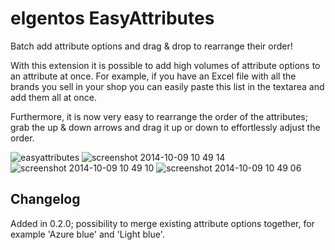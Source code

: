 # elgentos EasyAttributes

Batch add attribute options and drag & drop to rearrange their order!

With this extension it is possible to add high volumes of attribute options to an attribute at once. For example, if you have an Excel file with all the brands you sell in your shop you can easily paste this list in the textarea and add them all at once.

Furthermore, it is now very easy to rearrange the order of the attributes; grab the up & down arrows and drag it up or down to effortlessly adjust the order.

![easyattributes](https://cloud.githubusercontent.com/assets/431360/4573335/557b9a8c-4f91-11e4-802b-fee8cee1fb64.png)
![screenshot 2014-10-09 10 49 14](https://cloud.githubusercontent.com/assets/431360/4573331/512abc1a-4f91-11e4-82c9-9460fd5823f3.png)
![screenshot 2014-10-09 10 49 10](https://cloud.githubusercontent.com/assets/431360/4573333/51333980-4f91-11e4-9dc3-f1071cd340b0.png)
![screenshot 2014-10-09 10 49 06](https://cloud.githubusercontent.com/assets/431360/4573332/5132c680-4f91-11e4-9c1f-b623dd1e6cf2.png)

## Changelog
Added in 0.2.0; possibility to merge existing attribute options together, for example 'Azure blue' and 'Light blue'.
